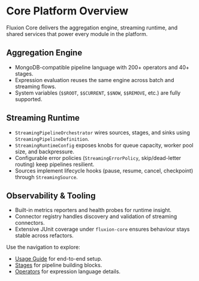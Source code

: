 # Core Platform Overview

Fluxion Core delivers the aggregation engine, streaming runtime, and shared services that power every module in the platform.

## Aggregation Engine

- MongoDB-compatible pipeline language with 200+ operators and 40+ stages.
- Expression evaluation reuses the same engine across batch and streaming flows.
- System variables (`$$ROOT`, `$$CURRENT`, `$$NOW`, `$$REMOVE`, etc.) are fully supported.

## Streaming Runtime

- `StreamingPipelineOrchestrator` wires sources, stages, and sinks using `StreamingPipelineDefinition`.
- `StreamingRuntimeConfig` exposes knobs for queue capacity, worker pool size, and backpressure.
- Configurable error policies (`StreamingErrorPolicy`, skip/dead-letter routing) keep pipelines resilient.
- Sources implement lifecycle hooks (pause, resume, cancel, checkpoint) through `StreamingSource`.

## Observability & Tooling

- Built-in metrics reporters and health probes for runtime insight.
- Connector registry handles discovery and validation of streaming connectors.
- Extensive JUnit coverage under `fluxion-core` ensures behaviour stays stable across refactors.

Use the navigation to explore:

- [Usage Guide](../usage.md) for end-to-end setup.
- [Stages](../stages/) for pipeline building blocks.
- [Operators](../operators/) for expression language details.
